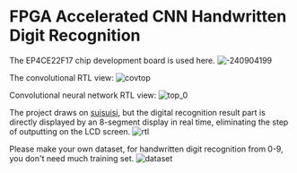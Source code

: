 # FPGA Accelerated CNN Handwritten Digit Recognition

The EP4CE22F17 chip development board is used here.
![-240904199](https://github.com/Cam2024/Neural-Network-Hardware-Acceleration/assets/89662823/bfb182ab-ddcf-458e-92f1-5f39db8b6a64)

The convolutional RTL view:
![covtop](https://github.com/Cam2024/Neural-Network-Hardware-Acceleration/assets/89662823/fb35faf5-fb59-4e91-9f10-07dec23ff66c)

Convolutional neural network RTL view:
![top_0](https://github.com/Cam2024/Neural-Network-Hardware-Acceleration/assets/89662823/d3b5bc53-0fa4-415c-86cb-e58c1bb56914)

The project draws on [suisuisi](https://github.com/suisuisi/FPGAandCNN), but the digital recognition result part is directly displayed by an 8-segment display in real time, eliminating the step of outputting on the LCD screen.
![rtl](https://github.com/Cam2024/Neural-Network-Hardware-Acceleration/assets/89662823/5910a38b-9e17-4992-97d8-ea9feb8442cd)

Please make your own dataset, for handwritten digit recognition from 0-9, you don't need much training set.
![dataset](https://github.com/Cam2024/Neural-Network-Hardware-Acceleration/assets/89662823/6cf09d33-3ba9-402b-9f68-2f902660c195)
